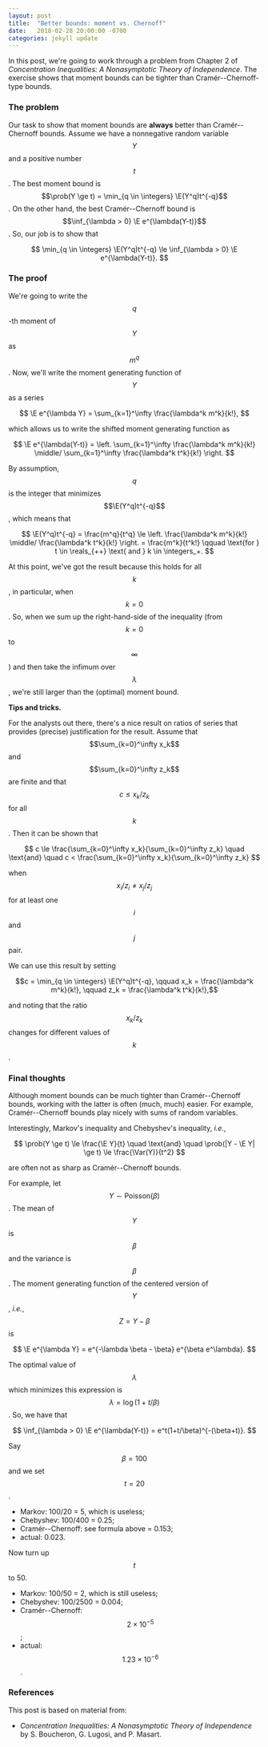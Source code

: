 ```yaml
---
layout: post
title:  "Better bounds: moment vs. Chernoff"
date:   2018-02-28 20:00:00 -0700
categories: jekyll update
---
```

In this post, we're going to work through a problem from Chapter 2 of
*Concentration Inequalities: A Nonasymptotic Theory of Independence*. The exercise 
shows that moment bounds can be tighter than Cramér--Chernoff-type bounds.

### The problem

Our task to show that moment bounds are **always** better than Cramér--Chernoff bounds.
Assume we have a nonnegative random variable $$Y$$ and a positive number $$t$$. The best
moment bound is $$\prob(Y \ge t) = \min_{q \in \integers} \E(Y^q)t^{-q}$$. On the other
hand, the best Cramér--Chernoff bound is $$\inf_{\lambda > 0} \E e^{\lambda(Y-t)}$$. So,
our job is to show that

$$
\min_{q \in \integers} \E(Y^q)t^{-q} \le \inf_{\lambda > 0} \E e^{\lambda(Y-t)}.
$$

### The proof

We're going to write the $$q$$-th moment of $$Y$$ as $$m^q$$. Now, we'll write the 
moment generating function of $$Y$$ as a series

$$
\E e^{\lambda Y} = \sum_{k=1}^\infty \frac{\lambda^k m^k}{k!},
$$

which allows us to write the shifted moment generating function as

$$
\E e^{\lambda(Y-t)} = \left. \sum_{k=1}^\infty \frac{\lambda^k m^k}{k!} 
						 \middle/
						\sum_{k=1}^\infty \frac{\lambda^k t^k}{k!}  \right.
$$

By assumption, $$q$$ is the integer that minimizes $$\E(Y^q)t^{-q}$$, which means
that 

$$
\E(Y^q)t^{-q} = \frac{m^q}{t^q}
	\le \left. \frac{\lambda^k m^k}{k!} \middle/ \frac{\lambda^k t^k}{k!} \right.
	= \frac{m^k}{t^k!} \qquad \text{for } t \in \reals_{++} \text{ and } k \in \integers_+.
$$

At this point, we've got the result because this holds for all $$k$$, in particular, 
when $$k = 0$$. So, when we sum up the right-hand-side of the inequality 
(from $$k=0$$ to $$\infty$$) and then take the infimum over $$\lambda$$, we're still 
larger than the (optimal) moment bound.

**Tips and tricks.**

For the analysts out there, there's a nice result on ratios of series that provides
(precise) justification for the result. Assume that $$\sum_{k=0}^\infty x_k$$ and 
$$\sum_{k=0}^\infty z_k$$ are finite and that $$c \le x_k / z_k$$ for all $$k$$. Then
it can be shown that

$$
c \le \frac{\sum_{k=0}^\infty x_k}{\sum_{k=0}^\infty z_k}
	\quad \text{and} \quad
c < \frac{\sum_{k=0}^\infty x_k}{\sum_{k=0}^\infty z_k}
$$

when $$x_i / z_i \neq x_j / z_j$$ for at least one $$i$$ and $$j$$ pair.

We can use this result by setting 

$$c = \min_{q \in \integers} \E(Y^q)t^{-q}, \qquad
	x_k = \frac{\lambda^k m^k}{k!}, \qquad 
	z_k = \frac{\lambda^k t^k}{k!},$$

and noting that the ratio $$x_k/z_k$$ changes for different values of $$k$$.

### Final thoughts

Although moment bounds can be much tighter than Cramér--Chernoff bounds, working with 
the latter is often (much, much) easier. For example, Cramér--Chernoff bounds play 
nicely with sums of random variables.

Interestingly, Markov's inequality and Chebyshev's inequality, *i.e.*,

$$
\prob(Y \ge t) \le \frac{\E Y}{t} \quad \text{and} \quad
\prob(|Y - \E Y| \ge t) \le \frac{\Var(Y)}{t^2}
$$

are often not as sharp as Cramér--Chernoff bounds. 

For example, let $$Y \sim \text{Poisson}(\beta)$$. The mean of $$Y$$ is 
$$\beta$$ and the variance is $$\beta$$. The moment generating function of the centered
version of $$Y$$, *i.e.*, $$Z = Y - \beta$$ is

$$
\E e^{\lambda Y} = e^{-\lambda \beta - \beta} e^{\beta e^\lambda}.
$$

The optimal value of $$\lambda$$ which minimizes this expression is 
$$\lambda = \log(1 + t/\beta)$$. So, we have that

$$
\inf_{\lambda > 0} \E e^{\lambda(Y-t)} = e^t(1+t/\beta)^{-(\beta+t)}.
$$

Say $$\beta = 100$$ and we set $$t = 20$$.

* Markov: 100/20 = 5, which is useless;
* Chebyshev: 100/400 = 0.25;
* Cramér--Chernoff: see formula above = 0.153;
* actual: 0.023.

Now turn up $$t$$ to 50.

* Markov: 100/50 = 2, which is still useless;
* Chebyshev: 100/2500 = 0.004;
* Cramér--Chernoff: $$2\times10^{-5}$$;
* actual: $$1.23\times10^{-6}$$.

### References

This post is based on material from:

* *Concentration Inequalities: A Nonasymptotic Theory of Independence* by 
  S. Boucheron, G. Lugosi, and P. Masart.